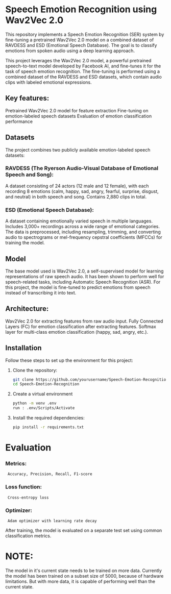 # Speech Emotion Recognition using Wav2Vec 2.0
This repository implements a Speech Emotion Recognition (SER) system by fine-tuning a pretrained Wav2Vec 2.0 model on a combined dataset of RAVDESS and ESD (Emotional Speech Database). The goal is to classify emotions from spoken audio using a deep learning approach.

This project leverages the Wav2Vec 2.0 model, a powerful pretrained speech-to-text model developed by Facebook AI, and fine-tunes it for the task of speech emotion recognition. The fine-tuning is performed using a combined dataset of the RAVDESS and ESD datasets, which contain audio clips with labeled emotional expressions.

## Key features:

Pretrained Wav2Vec 2.0 model for feature extraction
Fine-tuning on emotion-labeled speech datasets
Evaluation of emotion classification performance

## Datasets
The project combines two publicly available emotion-labeled speech datasets:

### RAVDESS (The Ryerson Audio-Visual Database of Emotional Speech and Song):

A dataset consisting of 24 actors (12 male and 12 female), with each recording 8 emotions (calm, happy, sad, angry, fearful, surprise, disgust, and neutral) in both speech and song.
Contains 2,880 clips in total.

### ESD (Emotional Speech Database):

A dataset containing emotionally varied speech in multiple languages.
Includes 3,000+ recordings across a wide range of emotional categories.
The data is preprocessed, including resampling, trimming, and converting audio to spectrograms or mel-frequency cepstral coefficients (MFCCs) for training the model.

## Model
The base model used is Wav2Vec 2.0, a self-supervised model for learning representations of raw speech audio. It has been shown to perform well for speech-related tasks, including Automatic Speech Recognition (ASR). For this project, the model is fine-tuned to predict emotions from speech instead of transcribing it into text.

## Architecture:
Wav2Vec 2.0 for extracting features from raw audio input.
Fully Connected Layers (FC) for emotion classification after extracting features.
Softmax layer for multi-class emotion classification (happy, sad, angry, etc.).

## Installation
Follow these steps to set up the environment for this project:

1. Clone the repository:

     ```bash
     git clone https://github.com/yourusername/Speech-Emotion-Recognition.git
     cd Speech-Emotion-Recognition

2. Create a virtual environment

     ```bash 
     python -m venv .env
     run : .env/Scripts/Activate

3. Install the required dependencies:

     ```bash
     pip install -r requirements.txt
     
# Evaluation
### Metrics: 
     Accuracy, Precision, Recall, F1-score
### Loss function: 
     Cross-entropy loss
### Optimizer: 
     Adam optimizer with learning rate decay

After training, the model is evaluated on a separate test set using common classification metrics.


# NOTE: 
The model in it's current state needs to be trained on more data. 
Currently the model has been trained on a subset size of 5000, because of hardware limitations.
But with more data, it is capable of performing well than the current state.
